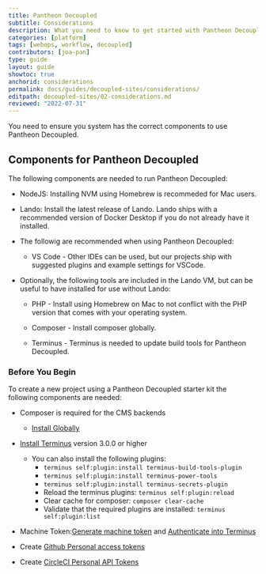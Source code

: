 ```yaml
---
title: Pantheon Decoupled
subtitle: Considerations
description: What you need to know to get started with Pantheon Decoupled.
categories: [platform]
tags: [webops, workflow, decoupled]
contributors: [joa-pan]
type: guide
layout: guide
showtoc: true
anchorid: considerations
permalink: docs/guides/decoupled-sites/considerations/
editpath: decoupled-sites/02-considerations.md
reviewed: "2022-07-31"
---
```


You need to ensure you system has the correct components to use Pantheon Decoupled. 

## Components for Pantheon Decoupled

The following components are needed to run Pantheon Decoupled: 

* NodeJS: Installing NVM using Homebrew is recommeded for Mac users.

* Lando: Install the latest release of Lando. Lando ships with a recommended version of Docker Desktop if you do not already have it installed.

* The followig are recommended when using Pantheon Decoupled:

  * VS Code - Other IDEs can be used, but our projects ship with suggested plugins and example settings for VSCode.

* Optionally, the following tools are included in the Lando VM, but can be useful to have installed for use without Lando:

  * PHP - Install using Homebrew on Mac to not conflict with the PHP version that comes with your operating system.

  * Composer - Install composer globally.

  * Terminus - Terminus is needed to update build tools for Pantheon Decoupled.


### Before You Begin

To create a new project using a Pantheon Decoupled starter kit the following components are needed:

* Composer is required for the CMS backends
  * [Install Globally](https://getcomposer.org/download/)

* [Install Terminus](https://pantheon.io/docs/terminus/install) version 3.0.0 or higher
  * You can also install the following plugins:
    * `terminus self:plugin:install terminus-build-tools-plugin`
    * `terminus self:plugin:install terminus-power-tools`
    * `terminus self:plugin:install terminus-secrets-plugin`
    * Reload the terminus plugins: `terminus self:plugin:reload`
    * Clear cache for composer: `composer clear-cache`
    * Validate that the required plugins are installed: `terminus self:plugin:list`

* Machine Token:[Generate machine token](https://pantheon.io/docs/machine-tokens#create-a-machine-token) and [Authenticate into Terminus](https://pantheon.io/docs/machine-tokens#authenticate-into-terminus)

* Create [Github Personal access tokens](https://github.com/settings/tokens)

* Create [CircleCI Personal API Tokens](https://app.circleci.com/settings/user/tokens)
